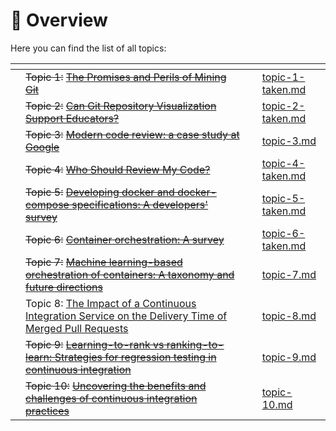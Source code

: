 # 👋 Overview

Here you can find the list of all topics:

<table data-view="cards"><thead><tr><th></th><th></th><th></th><th data-hidden data-card-target data-type="content-ref"></th></tr></thead><tbody><tr><td></td><td><del>Topic 1:</del> <a href="https://ieeexplore.ieee.org/abstract/document/5069475"><del>The Promises and Perils of Mining Git</del></a></td><td></td><td><a href="requesting-time-off/topic-1-taken.md">topic-1-taken.md</a></td></tr><tr><td></td><td><del>Topic 2:</del> <a href="https://ieeexplore.ieee.org/abstract/document/9978497?casa_token=1zERXMOA7wEAAAAA:qcoRX5TCLq5jBYgrzLaTfnpPolVXjxuKR_0PNgxEPksrt600vOIW_sNKePfen_ERwvMA0lzB"><del>Can Git Repository Visualization Support Educators?</del></a></td><td></td><td><a href="requesting-time-off/topic-2-taken.md">topic-2-taken.md</a></td></tr><tr><td></td><td><del>Topic 3:</del> <a href="https://dl.acm.org/doi/abs/10.1145/3183519.3183525"><del>Modern code review: a case study at Google</del></a></td><td></td><td><a href="requesting-time-off-1/topic-3.md">topic-3.md</a></td></tr><tr><td></td><td><del>Topic 4:</del> <a href="https://ieeexplore.ieee.org/abstract/document/7081824?casa_token=6Z91gNG9zNIAAAAA:Z04ELyR7TMVN2rDI5q0HGnceQ7Y19xWl8eHdXorMDtfsP7hYd3PfN1G5MfEgf-Gem_4OUBFh"><del>Who Should Review My Code?</del></a></td><td></td><td><a href="requesting-time-off-1/topic-4-taken.md">topic-4-taken.md</a></td></tr><tr><td></td><td><del>Topic 5:</del> <a href="https://ieeexplore.ieee.org/abstract/document/9658534/"><del>Developing docker and docker-compose specifications: A developers' survey</del></a></td><td></td><td><a href="requesting-time-off-2/topic-5-taken.md">topic-5-taken.md</a></td></tr><tr><td></td><td><del>Topic 6:</del> <a href="https://link.springer.com/chapter/10.1007/978-3-319-92378-9_14"><del>Container orchestration: A survey</del></a></td><td></td><td><a href="requesting-time-off-2/topic-6-taken.md">topic-6-taken.md</a></td></tr><tr><td></td><td><del>Topic 7:</del> <a href="https://dl.acm.org/doi/abs/10.1145/3510415"><del>Machine learning-based orchestration of containers: A taxonomy and future directions</del></a></td><td></td><td><a href="requesting-time-off-2/topic-7.md">topic-7.md</a></td></tr><tr><td></td><td>Topic 8: <a href="https://arxiv.org/abs/2305.16365">The Impact of a Continuous Integration Service on the Delivery Time of Merged Pull Requests</a></td><td></td><td><a href="requesting-time-off-3/topic-8.md">topic-8.md</a></td></tr><tr><td></td><td><del>Topic 9:</del> <a href="https://dl.acm.org/doi/abs/10.1145/3377811.3380369?casa_token=589-48O3V2YAAAAA:ZHmEK7dF7uSAaucGLiSxQJPDa_EmDpmSByQIRa_itN02J3YsacGJ26cHo6Ns2AEuQREYlw3A7Q57"><del>Learning-to-rank vs ranking-to-learn: Strategies for regression testing in continuous integration</del></a></td><td></td><td><a href="requesting-time-off-3/topic-9.md">topic-9.md</a></td></tr><tr><td></td><td><del>Topic 10:</del> <a href="https://ieeexplore.ieee.org/abstract/document/9374092/?casa_token=H_di3ZkRu8EAAAAA:DMlJXJhRcj-oXiFAIJBJzB_Ybrevi_d2t7ivneiGAOtJLZUmmJoU_IeL-Btf_Qn8epgEz0gX"><del>Uncovering the benefits and challenges of continuous integration practices</del></a></td><td></td><td><a href="requesting-time-off-3/topic-10.md">topic-10.md</a></td></tr></tbody></table>

